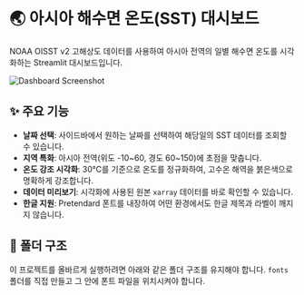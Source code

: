 # 🌏 아시아 해수면 온도(SST) 대시보드

NOAA OISST v2 고해상도 데이터를 사용하여 아시아 전역의 일별 해수면 온도를 시각화하는 Streamlit 대시보드입니다.

![Dashboard Screenshot](https://user-images.githubusercontent.com/example.png)  <!-- 이 부분은 실제 스크린샷 링크로 교체하세요 -->

## ✨ 주요 기능

-   **날짜 선택**: 사이드바에서 원하는 날짜를 선택하여 해당일의 SST 데이터를 조회할 수 있습니다.
-   **지역 특화**: 아시아 전역(위도 -10~60, 경도 60~150)에 초점을 맞춥니다.
-   **온도 강조 시각화**: 30℃를 기준으로 온도를 정규화하여, 고수온 해역을 붉은색으로 명확하게 강조합니다.
-   **데이터 미리보기**: 시각화에 사용된 원본 `xarray` 데이터를 바로 확인할 수 있습니다.
-   **한글 지원**: Pretendard 폰트를 내장하여 어떤 환경에서도 한글 제목과 라벨이 깨지지 않습니다.

## 📂 폴더 구조

이 프로젝트를 올바르게 실행하려면 아래와 같은 폴더 구조를 유지해야 합니다. `fonts` 폴더를 직접 만들고 그 안에 폰트 파일을 위치시켜야 합니다.